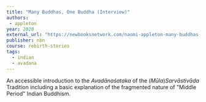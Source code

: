 ```yaml
---
title: "Many Buddhas, One Buddha (Interview)"
authors:
 - appleton
year: 2020
external_url: "https://newbooksnetwork.com/naomi-appleton-many-buddhas-one-buddha-a-study-and-translation-of-avadanasataka-1-40-equinox-2020/"
publisher: nbn
course: rebirth-stories
tags:
  - indian
  - avadana
---
```


An accessible introduction to the *Avadānaśataka* of the (*Mūla*)*Sarvāstivāda* Tradition including a basic explanation of the fragmented nature of "Middle Period" Indian Buddhism.
